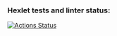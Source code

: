 ### Hexlet tests and linter status:
[![Actions Status](https://github.com/Fortik1/frontend-project-11/workflows/hexlet-check/badge.svg)](https://github.com/Fortik1/frontend-project-11/actions)